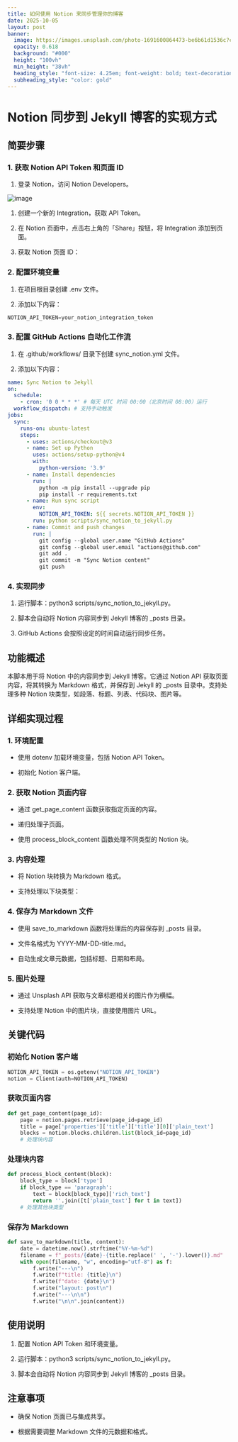 ```yaml
---
title: 如何使用 Notion 来同步管理你的博客
date: 2025-10-05
layout: post
banner:
  image: https://images.unsplash.com/photo-1691600864473-be6b61d1536c?crop=entropy&cs=tinysrgb&fit=max&fm=jpg&ixid=M3w2OTIwMzJ8MHwxfHJhbmRvbXx8fHx8fHx8fDE3NTk2OTU2MTN8&ixlib=rb-4.1.0&q=80&w=1080
  opacity: 0.618
  background: "#000"
  height: "100vh"
  min_height: "38vh"
  heading_style: "font-size: 4.25em; font-weight: bold; text-decoration: underline"
  subheading_style: "color: gold"
---
```


# Notion 同步到 Jekyll 博客的实现方式

## 简要步骤

### 1. 获取 Notion API Token 和页面 ID

1. 登录 Notion，访问 Notion Developers。

![image](https://prod-files-secure.s3.us-west-2.amazonaws.com/a7a0cc5a-89b9-4cda-8686-1fba0ca52f40/d19c1afe-dea5-4312-9333-786b0ba83054/image.png?X-Amz-Algorithm=AWS4-HMAC-SHA256&X-Amz-Content-Sha256=UNSIGNED-PAYLOAD&X-Amz-Credential=ASIAZI2LB4665TIAIM7R%2F20251005%2Fus-west-2%2Fs3%2Faws4_request&X-Amz-Date=20251005T202013Z&X-Amz-Expires=3600&X-Amz-Security-Token=IQoJb3JpZ2luX2VjEOP%2F%2F%2F%2F%2F%2F%2F%2F%2F%2FwEaCXVzLXdlc3QtMiJIMEYCIQC6SsnMYfzZwL5ApjjYNm4gyeOuLJgCQbpCDFRm5%2B4SHgIhALqDXutMnCSISnRKx%2F1rVWdXLjM83JHhOyvrD7suxOc%2FKv8DCHwQABoMNjM3NDIzMTgzODA1Igwf4PNonO1W3uyaZOkq3AMC%2FFgq%2BTceanYKmBV0MjW7M1RTqG4quG%2Fu0o%2FdF3SGSz6lr6n65KRMhC%2FG47M5T3Zi5Rmkxz6tL%2F7z3NmTniz1aIn7%2FsHZRBBNjk9AxlfE%2FZtJXRaEfCdszXBAZvoYJfsyFt%2BjKWZewZ0f8Lqt0Bt5eN0oOG6FS9edi3KJ4xfbX6eYJN9QKD0wRbhZ73Ct0ZK68CcD5gZ40APji1kSO%2FQKenuLOjO8mUwI0iLn8ci7vo0xW9%2FPARaWVlDLne4kHWD8ppYQ9skgVBi6LNkaEnesWsA%2BKQzD%2FBehIWbwGPRDvcdZoDiy7cUZ4ns%2FFbxYGjxSC31pT6RBH%2B0eSiA4CLDMRM5lQJ2Gni6VvWSOyMo2mvMnkJySQO5dM%2BWP39TKkxWZr5pqJMAW5TVz8uCPGCWVaof%2Fa7cvdI3BHWZ7ODgrbGr2uq5DEF%2BiqszJaSTamOqhTAuxy6JgdBc9uFeScWhTs40fmKOZE8hncl3QkkCchJWZsddyWpGmps4y5C9MgqsI6ebRl%2BE8BNcKHZsgkAFH1W9%2FN61wI1REdAcsvuT6zvmeXAVAvPAfAZTXyl1yeRXtv2EQEKY%2Bw%2FrUTrih8A2FfG4vV%2B24YrT%2F3wsSugKd9PzU2JvUeTp1IE6ehjCW%2F4rHBjqkAUVy%2BOxNXdcWdwU9Ais%2FdMDazTmcGHbgVrXuQsxHYYXlUinK%2F%2BrJI22%2FXb4k0Huy%2Br7kALH%2FweL499d4sZBLX1S6gSWz7cMFT2MdBtZsn65bmaiq8UIQTsETHjf1hmo%2Bxc6fGaKOOxqebqkUgYiNnBnibQ6oNwrTyVg4Hrls9FAr3vE7Xmv6NSjq3%2B8n1f0AuDOgLM6jopfKHD1BVWzbBWrXj7P4&X-Amz-Signature=55804c36c7bf8b0a6d1eedb59723e016db85426e5c7ef948b3516490e02fa9cb&X-Amz-SignedHeaders=host&x-amz-checksum-mode=ENABLED&x-id=GetObject)

1. 创建一个新的 Integration，获取 API Token。

1. 在 Notion 页面中，点击右上角的「Share」按钮，将 Integration 添加到页面。

1. 获取 Notion 页面 ID：


### 2. 配置环境变量

1. 在项目根目录创建 .env 文件。

1. 添加以下内容：

```javascript
NOTION_API_TOKEN=your_notion_integration_token
```

### 3. 配置 GitHub Actions 自动化工作流

1. 在 .github/workflows/ 目录下创建 sync_notion.yml 文件。

1. 添加以下内容：

```yaml
name: Sync Notion to Jekyll
on:
  schedule:
    - cron: '0 0 * * *' # 每天 UTC 时间 00:00（北京时间 08:00）运行
  workflow_dispatch: # 支持手动触发
jobs:
  sync:
    runs-on: ubuntu-latest
    steps:
      - uses: actions/checkout@v3
      - name: Set up Python
        uses: actions/setup-python@v4
        with:
          python-version: '3.9'
      - name: Install dependencies
        run: |
          python -m pip install --upgrade pip
          pip install -r requirements.txt
      - name: Run sync script
        env:
          NOTION_API_TOKEN: ${{ secrets.NOTION_API_TOKEN }}
        run: python scripts/sync_notion_to_jekyll.py
      - name: Commit and push changes
        run: |
          git config --global user.name "GitHub Actions"
          git config --global user.email "actions@github.com"
          git add .
          git commit -m "Sync Notion content"
          git push
```

### 4. 实现同步

1. 运行脚本：python3 scripts/sync_notion_to_jekyll.py。

1. 脚本会自动将 Notion 内容同步到 Jekyll 博客的 _posts 目录。

1. GitHub Actions 会按照设定的时间自动运行同步任务。

## 功能概述

本脚本用于将 Notion 中的内容同步到 Jekyll 博客。它通过 Notion API 获取页面内容，将其转换为 Markdown 格式，并保存到 Jekyll 的 _posts 目录中。支持处理多种 Notion 块类型，如段落、标题、列表、代码块、图片等。

## 详细实现过程

### 1. 环境配置

- 使用 dotenv 加载环境变量，包括 Notion API Token。

- 初始化 Notion 客户端。

### 2. 获取 Notion 页面内容

- 通过 get_page_content 函数获取指定页面的内容。

- 递归处理子页面。

- 使用 process_block_content 函数处理不同类型的 Notion 块。

### 3. 内容处理

- 将 Notion 块转换为 Markdown 格式。

- 支持处理以下块类型：


### 4. 保存为 Markdown 文件

- 使用 save_to_markdown 函数将处理后的内容保存到 _posts 目录。

- 文件名格式为 YYYY-MM-DD-title.md。

- 自动生成文章元数据，包括标题、日期和布局。

### 5. 图片处理

- 通过 Unsplash API 获取与文章标题相关的图片作为横幅。

- 支持处理 Notion 中的图片块，直接使用图片 URL。

## 关键代码

### 初始化 Notion 客户端

```python
NOTION_API_TOKEN = os.getenv("NOTION_API_TOKEN")
notion = Client(auth=NOTION_API_TOKEN)
```

### 获取页面内容

```python
def get_page_content(page_id):
    page = notion.pages.retrieve(page_id=page_id)
    title = page['properties']['title']['title'][0]['plain_text']
    blocks = notion.blocks.children.list(block_id=page_id)
    # 处理块内容
```

### 处理块内容

```python
def process_block_content(block):
    block_type = block['type']
    if block_type == 'paragraph':
        text = block[block_type]['rich_text']
        return ''.join([t['plain_text'] for t in text])
    # 处理其他块类型
```

### 保存为 Markdown

```python
def save_to_markdown(title, content):
    date = datetime.now().strftime("%Y-%m-%d")
    filename = f"_posts/{date}-{title.replace(' ', '-').lower()}.md"
    with open(filename, "w", encoding="utf-8") as f:
        f.write("---\n")
        f.write(f"title: {title}\n")
        f.write(f"date: {date}\n")
        f.write("layout: post\n")
        f.write("---\n\n")
        f.write("\n\n".join(content))
```

## 使用说明

1. 配置 Notion API Token 和环境变量。

1. 运行脚本：python3 scripts/sync_notion_to_jekyll.py。

1. 脚本会自动将 Notion 内容同步到 Jekyll 博客的 _posts 目录。

## 注意事项

- 确保 Notion 页面已与集成共享。

- 根据需要调整 Markdown 文件的元数据和格式。